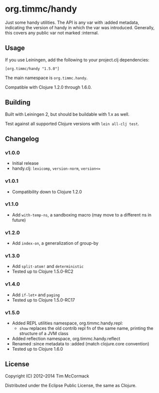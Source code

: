 # org.timmc/handy

Just some handy utilities. The API is any var with :added metadata,
indicating the version of handy in which the var was introduced.
Generally, this covers any public var not marked :internal.

## Usage

If you use Leiningen, add the following to your project.clj dependencies:

`[org.timmc/handy "1.5.0"]`

The main namespace is `org.timmc.handy`.

Compatible with Clojure 1.2.0 through 1.6.0.

## Building

Built with Leiningen 2, but should be buildable with 1.x as well.

Test against all supported Clojure versions with `lein all-clj test`.

## Changelog

### v1.0.0
* Initial release
* handy.clj: `lexicomp`, `version-norm`, `version<=`

### v1.0.1
* Compatibility down to Clojure 1.2.0

### v1.1.0
* Add `with-temp-ns`, a sandboxing macro (may move to a different ns in future)

### v1.2.0
* Add `index-on`, a generalization of group-by

### v1.3.0
* Add `split-atom!` and `deterministic`
* Tested up to Clojure 1.5.0-RC2

### v1.4.0
* Add `if-let+` and `paging`
* Tested up to Clojure 1.5.0-RC17

### v1.5.0
* Added REPL utilities namespace, org.timmc.handy.repl:
    * `show` replaces the old contrib repl fn of the same name,
      printing the structure of a JVM class
* Added reflection namespace, org.timmc.handy.reflect
* Renamed :since metadata to :added (match clojure.core convention)
* Tested up to Clojure 1.6.0

## License

Copyright (C) 2012–2014 Tim McCormack

Distributed under the Eclipse Public License, the same as Clojure.

